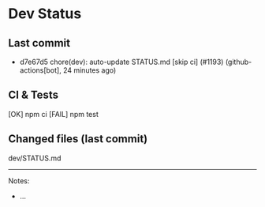 # Dev Status

## Last commit
- d7e67d5 chore(dev): auto-update STATUS.md [skip ci] (#1193) (github-actions[bot], 24 minutes ago)
## CI & Tests
[OK] npm ci
[FAIL] npm test

## Changed files (last commit)
dev/STATUS.md

---
Notes:
- ...

